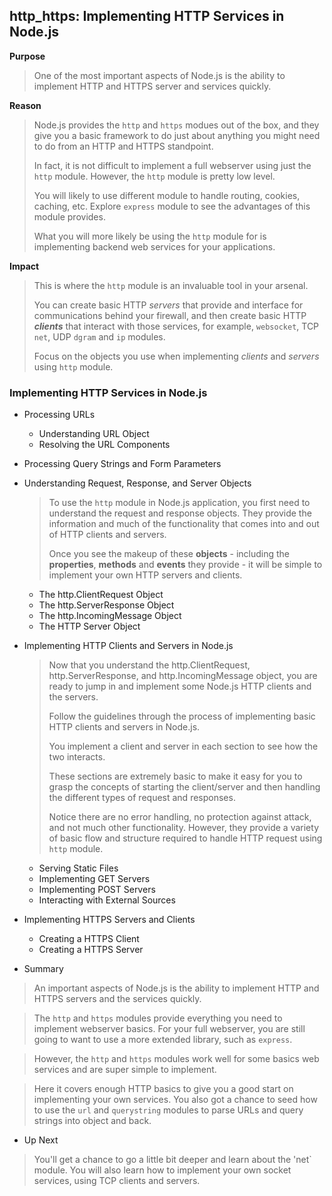 ## http_https: Implementing HTTP Services in Node.js

**Purpose**
> One of the most important aspects of Node.js is the ability to 
> implement HTTP and HTTPS server and services quickly.

**Reason**
> Node.js provides the `http` and `https` modues out of the box,
> and they give you a basic framework to do just about anything
> you might need to do from an HTTP and HTTPS standpoint.
>
> In fact, it is not difficult to implement a full webserver using
> just the `http` module. However, the `http` module is pretty 
> low level.
>
> You will likely to use different module to handle routing, 
> cookies, caching, etc. Explore `express` module to see the 
> advantages of this module provides.
>
> What you will more likely be using the `http` module for is 
> implementing backend web services for your applications.

**Impact**
> This is where the `http` module is an invaluable tool in your
> arsenal.
>
> You can create basic HTTP *servers* that provide and interface 
> for communications behind your firewall, and then create basic
> HTTP ***clients*** that interact with those services, for example,
> `websocket`, TCP `net`, UDP `dgram` and `ip` modules.
>
> Focus on the objects you use when implementing *clients* and
> *servers* using `http` module.

### Implementing HTTP Services in Node.js 

- Processing URLs
  - Understanding URL Object
  - Resolving the URL Components
	
- Processing Query Strings and Form Parameters

- Understanding Request, Response, and Server Objects
  > To use the `http` module in Node.js application, you first need to 
  > understand the request and response objects. They provide the 
  > information and much of the functionality that comes into and out of 
  > HTTP clients and servers.
  >
  > Once you see the makeup of these **objects** - including the 
  > **properties**, **methods** and **events** they provide - it will be simple 
  > to implement your own HTTP servers and clients.
  
  - The http.ClientRequest Object
  - The http.ServerResponse Object
  - The http.IncomingMessage Object
  - The HTTP Server Object
	
- Implementing HTTP Clients and Servers in Node.js
	> Now that you understand the http.ClientRequest, http.ServerResponse, and
	> http.IncomingMessage object, you are ready to jump in and implement some
	> Node.js HTTP clients and the servers.
	>
	> Follow the guidelines through the process of implementing basic HTTP 
	> clients and servers in Node.js.
	>
	> You implement a client and server in each section to see how the two 
	> interacts.
	>
	> These sections are extremely basic to make it easy for you to grasp the
	> concepts of starting the client/server and then handling the different
	> types of request and responses.
	>
	> Notice there are no error handling, no protection against attack, and
	> not much other functionality. However, they provide a variety of basic
	> flow and structure required to handle HTTP request using `http` module.
	
  - Serving Static Files
  - Implementing GET Servers
  - Implementing POST Servers
  - Interacting with External Sources

- Implementing HTTPS Servers and Clients
  - Creating a HTTPS Client
  - Creating a HTTPS Server

- Summary
> An important aspects of Node.js is the ability to implement HTTP and HTTPS servers and the
> services quickly.

> The `http` and `https` modules provide everything you need to implement webserver basics.
> For your full webserver, you are still going to want to use a more extended library, such
> as `express`. 

> However, the `http` and `https` modules work well for some basics web services and are 
> super simple to implement.

> Here it covers enough HTTP basics to give you a good start on implementing your own
> services. You also got a chance to seed how to use the `url` and `querystring` modules
> to parse URLs and query strings into object and back.

- Up Next
> You'll get a chance to go a little bit deeper and learn about the 'net` module. You
> will also learn how to implement your own socket services, using TCP clients and
> servers.

